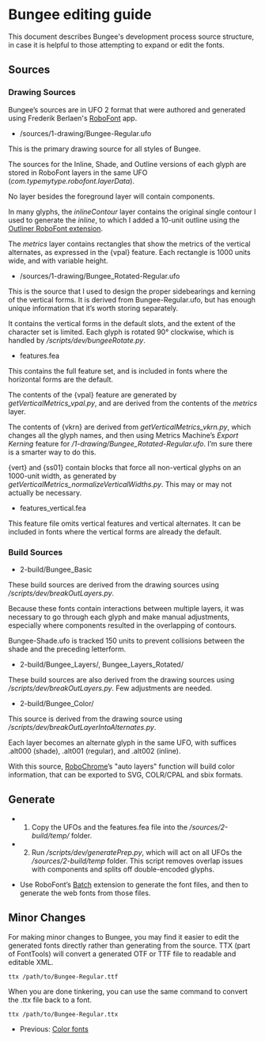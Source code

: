 # Bungee editing guide

This document describes Bungee's development process source structure, in case it is helpful to those attempting to expand or  edit the fonts.

## Sources

### Drawing Sources

Bungee’s sources are in UFO 2 format that were authored and generated using Frederik Berlaen's <a href="http://www.robofont.com">RoboFont</a> app.

* /sources/1-drawing/Bungee-Regular.ufo

This is the primary drawing source for all styles of Bungee. 

The sources for the Inline, Shade, and Outline versions of each glyph are stored in RoboFont layers in the same UFO (*com.typemytype.robofont.layerData*).

No layer besides the foreground layer will contain components.

In many glyphs, the *inlineContour* layer contains the original single contour I used to generate the *inline*, to which I added a 10-unit outline using the <a href="http://doc.robofont.com/extensions/download-extensions/outliner/">Outliner RoboFont extension</a>.

The *metrics* layer contains rectangles that show the metrics of the vertical alternates, as expressed in the {vpal} feature. Each rectangle is 1000 units wide, and with variable height.

* /sources/1-drawing/Bungee_Rotated-Regular.ufo

This is the source that I used to design the proper sidebearings and kerning of the vertical forms. It is derived from Bungee-Regular.ufo, but has enough unique information that it’s worth storing separately. 

It contains the vertical forms in the default slots, and the extent of the character set is limited. Each glyph is rotated 90° clockwise, which is handled by */scripts/dev/bungeeRotate.py*.

* features.fea

This contains the full feature set, and is included in fonts where the horizontal forms are the default.

The contents of the {vpal} feature are generated by *getVerticalMetrics_vpal.py*, and are derived from the contents of the *metrics* layer.

The contents of {vkrn} are derived from *getVerticalMetrics_vkrn.py*, which changes all the glyph names, and then using Metrics Machine’s *Export Kerning* feature for */1-drawing/Bungee_Rotated-Regular.ufo*. I’m sure there is a smarter way to do this.

{vert} and {ss01} contain blocks that force all non-vertical glyphs on an 1000-unit width, as generated by  *getVerticalMetrics_normalizeVerticalWidths.py*. This may or may not actually be necessary.

* features_vertical.fea

This feature file omits vertical features and vertical alternates. It can be included in fonts where the vertical forms are already the default.

### Build Sources 

* 2-build/Bungee_Basic

These build sources are derived from the drawing sources using */scripts/dev/breakOutLayers.py*.

Because these fonts contain interactions between multiple layers, it was necessary to go through each glyph and make manual adjustments, especially where components resulted in the overlapping of contours.

Bungee-Shade.ufo is tracked 150 units to prevent collisions between the shade and the preceding letterform.

* 2-build/Bungee_Layers/, Bungee_Layers_Rotated/

These build sources are also derived from the drawing sources using */scripts/dev/breakOutLayers.py*. Few adjustments are needed.

* 2-build/Bungee_Color/

This source is derived from the drawing source using */scripts/dev/breakOutLayerIntoAlternates.py*. 

Each layer becomes an alternate glyph in the same UFO, with suffices .alt000 (shade), .alt001 (regular), and .alt002 (inline).

With this source, <a href="https://github.com/fontfont/RoboChrome">RoboChrome</a>’s "auto layers" function will build color information, that can be exported to SVG, COLR/CPAL and sbix formats.


## Generate

* 1. Copy the UFOs and the features.fea file into the */sources/2-build/temp/* folder.

* 2. Run */scripts/dev/generatePrep.py*, which will act on all UFOs the */sources/2-build/temp* folder. This script removes overlap issues with components and splits off double-encoded glyphs.

* Use RoboFont’s <a href="https://github.com/typemytype/batchRoboFontExtension">Batch</a> extension to generate the font files, and then to generate the web fonts from those files. 


##  Minor Changes

For making minor changes to Bungee, you may find it easier to edit the generated fonts directly rather than generating from the source. TTX (part of FontTools) will convert a generated OTF or TTF file to readable and editable XML.

    ttx /path/to/Bungee-Regular.ttf

When you are done tinkering, you can use the same command to convert the .ttx file back to a font.

    ttx /path/to/Bungee-Regular.ttx
	
* Previous: [Color fonts](6-color-fonts.md)
